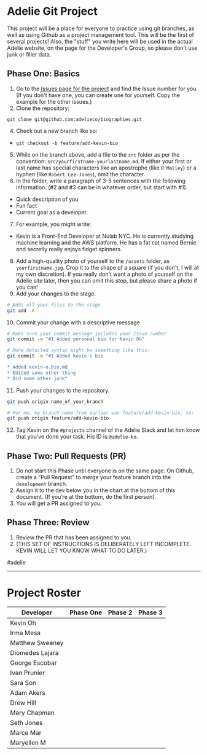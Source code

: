 # Adelie Git Project 

This project will be a place for everyone to practice using git branches, as well as using Github as a project management tool. This will be the first of several projects! Also, the "stuff" you write here will be used in the actual Adelie website, on the page for the Developer's Group, so please don't use junk or filler data.

## Phase One: Basics
1. Go to the [Issues page for the project](https://github.com/adelieco/biographies/issues) and find the Issue number for you. (If you don't have one, you can create one for yourself. Copy the example for the other issues.)
2. Clone the repository:
```
git clone git@github.com:adelieco/biographies.git
```
4. Check out a new branch like so:
  - `git checkout -b feature/add-kevin-bio`
5. While on the branch above, add a file to the `src` folder as per the convention: `src/yourfirstname-yourlastname.md`.  If either your first or last name has special characters like an apostrophe (like `O'Malley`)  or a hyphen (like `Robert Lee-Jones`), omit the character.
6. In the folder, write a paragraph of 3-5 sentences with the following information. (#2 and #3 can be in whatever order, but start with #1).
  - Quick description of you
  - Fun fact
  - Current goal as a developer.
7. For example, you might write:
  - Kevin is a Front-End Developer at Nulab NYC. He is currently studying machine learning and the AWS platform. He has a fat cat named Bernie and secretly really enjoys fidget spinners.
8. Add a high-quality photo of yourself to the `/assets` folder, as `yourfirstname.jpg`. Crop it to the shape of a square (if you don't, I will at my own discretion). If you really don't want a photo of yourself on the Adelie site later, then you can omit this step, but please share a photo if you can!
9. Add your changes to the stage.
```bash
# Adds all your files to the stage
git add -A
```
10. Commit your change with a descriptive message
```bash
# Make sure your commit message includes your issue number
git commit -m "#1 Added personal bio for Kevin Oh"

# More detailed syntax might be something like this:
git commit -m "#1 Added Kevin's bio

* Added kevin-o.bio.md
* Edited some other thing 
* Did some other junk"
```
11. Push your changes to the repository.
```bash
git push origin name_of_your_branch

# For me, my branch name from earlier was feature/add-kevin-bio, so:
git push origin feature/add-kevin-bio
```
12. Tag Kevin on the `#projects` channel of the Adelie Slack and let him know that you’ve done your task. His ID is:`@adelie-ko`.

## Phase Two: Pull Requests (PR)
1. Do not start this Phase until everyone is on the same page. On Github, create a “Pull Request” to merge your feature branch into the `development` branch.
2. Assign it to the dev below you in the chart at the bottom of this document. (If you’re at the bottom, do the first person).
3. You will get a PR assigned to you. 

## Phase Three: Review
1. Review the PR that has been assigned to you.
2. (THIS SET OF INSTRUCTIONS IS DELIBERATELY LEFT INCOMPLETE. KEVIN WILL LET YOU KNOW WHAT TO DO LATER.)


#adelie

---

# Project Roster

Developer|Phase One|Phase 2|Phase 3|
---------|---------|-------|-------|
Kevin Oh|||
Irma Mesa|||
Matthew Sweeney|||
Diomedes Lajara|||
George Escobar|||
Ivan Prunier|||
Sara Son|||
Adam Akers|||
Drew Hill|||
Mary Chapman|||
Seth Jones|||
Marce Mar|||
Maryellen M|||